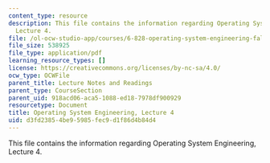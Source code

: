 ```yaml
---
content_type: resource
description: This file contains the information regarding Operating System Engineering,
  Lecture 4.
file: /ol-ocw-studio-app/courses/6-828-operating-system-engineering-fall-2012/d3fd23854be95985fec9d1f86d4b84d4_MIT6_828F12_lec4_notes.pdf
file_size: 538925
file_type: application/pdf
learning_resource_types: []
license: https://creativecommons.org/licenses/by-nc-sa/4.0/
ocw_type: OCWFile
parent_title: Lecture Notes and Readings
parent_type: CourseSection
parent_uid: 918acd06-aca5-1088-ed18-7978df900929
resourcetype: Document
title: Operating System Engineering, Lecture 4
uid: d3fd2385-4be9-5985-fec9-d1f86d4b84d4
---
```

This file contains the information regarding Operating System Engineering, Lecture 4.